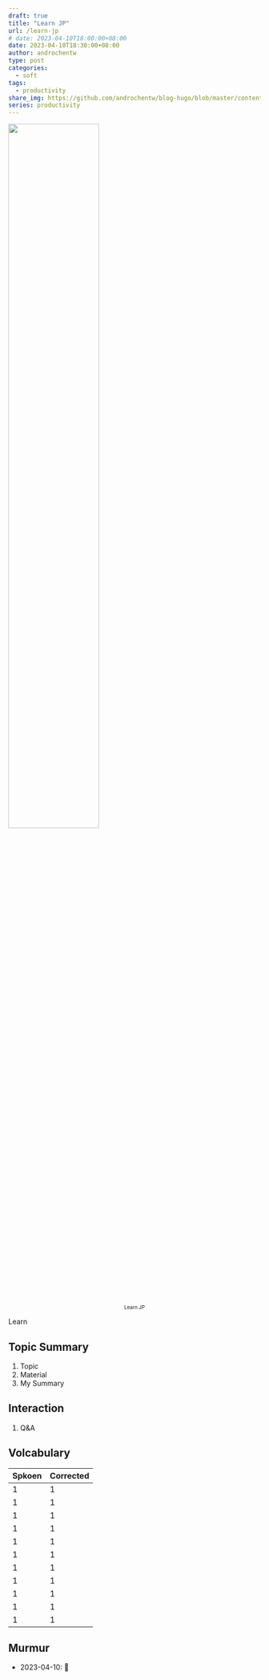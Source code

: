 ```yaml
---
draft: true
title: "Learn JP"
url: /learn-jp
# date: 2023-04-10T18:00:00+08:00
date: 2023-04-10T18:30:00+08:00
author: androchentw
type: post
categories:
  - soft
tags: 
  - productivity
share_img: https://github.com/androchentw/blog-hugo/blob/master/content/life/learn-jp/learn-jp.png?raw=true
series: productivity
---
```


<img style="width:60%;" src="https://github.com/androchentw/blog-hugo/blob/master/content/life/learn-jp/learn-jp.png?raw=true">
<p align="center"><sub><sup>
  Learn JP
</sup></sub></p>

Learn

<!--more-->

## Topic Summary

1. Topic
2. Material
3. My Summary

## Interaction

1. Q&A

## Volcabulary

| Spkoen | Corrected |
| ------ | --------- |
| 1 | 1 |
| 1 | 1 |
| 1 | 1 |
| 1 | 1 |
| 1 | 1 |
| 1 | 1 |
| 1 | 1 |
| 1 | 1 |
| 1 | 1 |
| 1 | 1 |
| 1 | 1 |

## Murmur

* 2023-04-10: 💪
